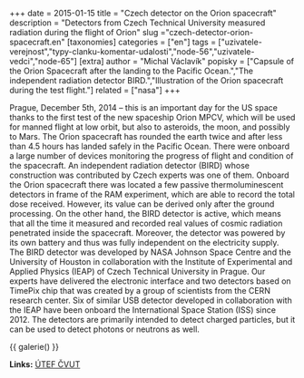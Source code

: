 +++
date = 2015-01-15
title = "Czech detector on the Orion spacecraft"
description = "Detectors from Czech Technical University measured radiation during the flight of Orion"
slug ="czech-detector-orion-spacecraft.en"
[taxonomies]
categories = ["en"]
tags = ["uzivatele-verejnost","typy-clanku-komentar-udalosti","node-56","uzivatele-vedci","node-65"]
[extra]
author = "Michal Václavík"
popisky = ["Capsule of the Orion Spacecraft after the landing to the Pacific Ocean.","The independent radiation detector BIRD.","Illustration of the Orion spacecraft during the test flight."]
related = ["nasa"]
+++

Prague, December 5th, 2014 – this is an important day for the US space thanks to the first test of the new spaceship Orion MPCV, which will be used for manned flight at low orbit, but also to asteroids, the moon, and possibly to Mars. The Orion spacecraft has rounded the earth twice and after less than 4.5 hours has landed safely in the Pacific Ocean. There were onboard a large number of devices monitoring the progress of flight and condition of the spacecraft. An independent radiation detector (BIRD) whose construction was contributed by Czech experts was one of them. Onboard the Orion spacecraft there was located a few passive thermoluminescent detectors in frame of the RAM experiment, which are able to record the total dose received. However, its value can be derived only after the ground processing. On the other hand, the BIRD detector is active, which means that all the time it measured and recorded real values of cosmic radiation penetrated inside the spacecraft. Moreover, the detector was powered by its own battery and thus was fully independent on the electricity supply. The BIRD detector was developed by NASA Johnson Space Centre and the University of Houston in collaboration with the Institute of Experimental and Applied Physics (IEAP) of Czech Technical University in Prague. Our experts have delivered the electronic interface and two detectors based on TimePix chip that was created by a group of scientists from the CERN research center. Six of similar USB detector developed in collaboration with the IEAP have been onboard the International Space Station (ISS) since 2012. The detectors are primarily intended to detect charged particles, but it can be used to detect photons or neutrons as well.

{{ galerie() }}

**Links:**
[ÚTEF ČVUT]

[ÚTEF ČVUT]: http://www.utef.cvut.cz/en/index.php?Ns
